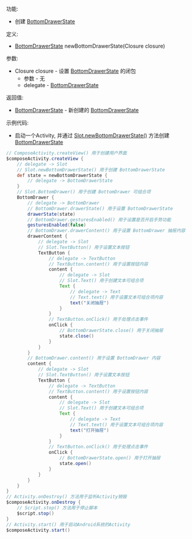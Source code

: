 功能:

+ 创建 [BottomDrawerState](/API/UI/Compose/State/BottomDrawerState/README.md)

定义:

+ [BottomDrawerState](/API/UI/Compose/State/BottomDrawerState/README.md) newBottomDrawerState(Closure
  closure)

参数:

+ Closure closure - 设置 [BottomDrawerState](/API/UI/Compose/State/BottomDrawerState/README.md) 的闭包
    + 参数 - 无
    + delegate - [BottomDrawerState](/API/UI/Compose/State/BottomDrawerState/README.md)

返回值:

+ [BottomDrawerState](/API/UI/Compose/State/BottomDrawerState/README.md) -
  新创建的 [BottomDrawerState](/API/UI/Compose/State/BottomDrawerState/README.md)

示例代码:

+ 启动一个Activity,
  并通过 [Slot.newBottomDrawerState()](/API/UI/Compose/Slot/Slot/README.md?id=newBottomDrawerState)
  方法创建 [BottomDrawerState](/API/UI/Compose/State/BottomDrawerState/README.md)

```groovy
// ComposeActivity.createView() 用于创建用户界面
$composeActivity.createView {
    // delegate -> Slot
    // Slot.newBottomDrawerState() 用于创建 BottomDrawerState
    def state = newBottomDrawerState {
        // delegate -> BottomDrawerState
    }
    // Slot.BottomDrawer() 用于创建 BottomDrawer 可组合项
    BottomDrawer {
        // delegate -> BottomDrawer
        // BottomDrawer.drawerState() 用于设置 BottomDrawerState
        drawerState(state)
        // BottomDrawer.gesturesEnabled() 用于设置是否开启手势功能
        gesturesEnabled(false)
        // BottomDrawer.drawerContent() 用于设置 BottomDrawer 抽屉内容
        drawerContent {
            // delegate -> Slot
            // Slot.TextButton() 用于设置文本按钮
            TextButton {
                // delegate -> TextButton
                // TextButton.content() 用于设置按钮内容
                content {
                    // delegate -> Slot
                    // Slot.Text() 用于创建文本可组合项
                    Text {
                        // delegate -> Text
                        // Text.text() 用于设置文本可组合项内容
                        text("关闭抽屉")
                    }
                }
                // TextButton.onClick() 用于处理点击事件
                onClick {
                    // BottomDrawerState.close() 用于关闭抽屉
                    state.close()
                }
            }
        }
        // BottomDrawer.content() 用于设置 BottomDrawer 内容
        content {
            // delegate -> Slot
            // Slot.TextButton() 用于设置文本按钮
            TextButton {
                // delegate -> TextButton
                // TextButton.content() 用于设置按钮内容
                content {
                    // delegate -> Slot
                    // Slot.Text() 用于创建文本可组合项
                    Text {
                        // delegate -> Text
                        // Text.text() 用于设置文本可组合项内容
                        text("打开抽屉")
                    }
                }
                // TextButton.onClick() 用于处理点击事件
                onClick {
                    // BottomDrawerState.open() 用于打开抽屉
                    state.open()
                }
            }
        }
    }
}
// Activity.onDestroy() 方法用于监听Activity销毁
$composeActivity.onDestroy {
    // Script.stop() 方法用于停止脚本
    $script.stop()
}
// Activity.start() 用于启动Android系统的Activity
$composeActivity.start()
```